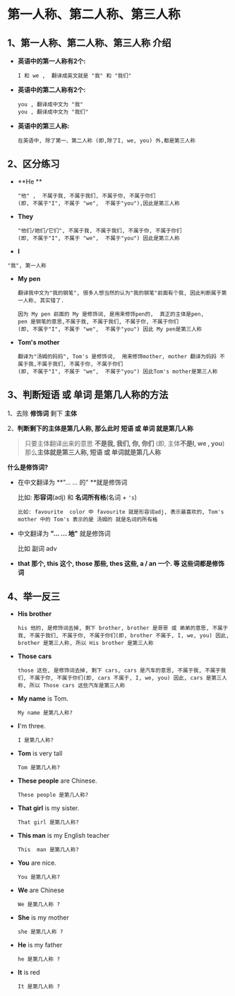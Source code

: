 # 第一人称、第二人称、第三人称



## 1、第一人称、第二人称、第三人称 介绍



- **英语中的第一人称有2个:**

  ```
  I 和 we ,  翻译成英文就是 "我" 和 "我们"
  ```

- **英语中的第二人称有2个:**

  ```
  you , 翻译成中文为 "我"
  you , 翻译成中文为 "我们"
  ```

- **英语中的第三人称:**

  ```
  在英语中, 除了第一、第二人称 (即,除了I, we, you) 外,都是第三人称
  ```


























##  2、区分练习

- **He ** 

  ```
  "他" ,  不属于我, 不属于我们, 不属于你, 不属于你们
  (即, 不属于"I", 不属于 "we",  不属于"you"),因此是第三人称
  ```

- **They** 

  ```
  "他们/她们/它们", 不属于我, 不属于我们, 不属于你, 不属于你们
  (即, 不属于"I", 不属于 "we",  不属于"you") 因此是第三人称
  ```

-  **I**

  ```
  "我", 第一人称
  ```

- **My pen**

  ```
  翻译我中文为"我的钢笔", 很多人想当然的认为"我的钢笔"前面有个我, 因此判断属于第一人称, 其实错了.
  
  因为 My pen 前面的 My 是修饰词, 是用来修饰pen的,  真正的主体是pen, 
  pen 是钢笔的意思,不属于我, 不属于我们, 不属于你, 不属于你们
  (即, 不属于"I", 不属于 "we",  不属于"you") 因此 My pen是第三人称
  ```

- **Tom's mother** 

  ```
  翻译为"汤姆的妈妈", Tom's 是修饰词,  用来修饰mother, mother 翻译为妈妈 不属于我,不属于我们, 不属于你, 不属于你们
  (即, 不属于"I", 不属于 "we",  不属于"you") 因此Tom's mother是第三人称
  ```
















## 3、判断短语 或 单词 是第几人称的方法

1、去除 **修饰词** 剩下 **主体**

2、**判断剩下的主体是第几人称, 那么此时 短语 或  单词 就是第几人称**

> 只要主体翻译出来的意思 **不是我, 我们, 你, 你们** (即, 主体**不是I, we , you**) 
> 那么**主体就是第三人称, 短语 或 单词就是第几人称**



**什么是修饰词?**

- 在中文翻译为 **"... ... 的" **就是修饰词

  比如:  **形容词**(adj) 和 **名词所有格**(名词 + `'s`) 

  ```
  比如: favourite  color 中 favourite 就是形容词adj, 表示最喜欢的, Tom's  mother 中的 Tom's 表示的是 汤姆的 就是名词的所有格
  ```

- 中文翻译为 **"... ... 地"** 就是修饰词

  比如 副词 adv  

- **that 那个, this 这个, those 那些, thes 这些, a / an 一个.  等 这些词都是修饰词**

  

  

  























## 4、举一反三

- **His brother**

  ```
  his 他的, 是修饰词去掉, 剩下 brother, brother 是哥哥 或 弟弟的意思, 不属于我, 不属于我们, 不属于你, 不属于你们(即, brother 不属于, I, we, you) 因此, brother 是第三人称, 所以 His brother 是第三人称 
  ```

- **Those cars**

  ```
  those 这些, 是修饰词去掉, 剩下 cars, cars 是汽车的意思, 不属于我, 不属于我们, 不属于你, 不属于你们(即, cars 不属于, I, we, you) 因此, cars 是第三人称, 所以 Those cars 这些汽车是第三人称
  ```

- **My name** is Tom.

  ```
  My name 是第几人称?
  
  ```

- **I**'m three.

  ```
  I 是第几人称?
  
  ```

- **Tom** is very tall

  ```
  Tom 是第几人称? 
  
  ```

- **These people** are Chinese.

  ```
  These people 是第几人称? 
  
  ```





- **That girl**  is my sister.

  ```
  That girl 是第几人称? 
  
  ```

- **This  man** is my English teacher

  ```
  This  man 是第几人称? 
  
  ```

- **You** are nice.

  ```
  You 是第几人称? 
  
  ```

- **We** are Chinese

  ```
  We 是第几人称 ? 
  
  ```

- **She** is my mother

  ```
  she 是第几人称 ? 
  ```

- **He** is my father

  ```
  he 是第几人称 ? 
  ```

- **It** is red 

  ```
  It 是第几人称 ? 
  ```

  

